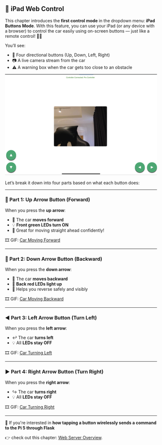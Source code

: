 ## 📱 iPad Web Control

This chapter introduces the **first control mode** in the dropdown menu: **iPad Buttons Mode**. With this feature, you can use your iPad (or any device with a browser) to control the car easily using on-screen buttons — just like a remote control! 🚗✨

You’ll see:
- 🔼 Four directional buttons (Up, Down, Left, Right)
- 📷 A live camera stream from the car
- ⚠️ A warning box when the car gets too close to an obstacle

![iPad Button Layout Screenshot](assets/ipad_buttons_web.jpg)

Let’s break it down into four parts based on what each button does:

---

### 🔼 Part 1: Up Arrow Button (Forward)

When you press the **up arrow**:
- 🚗 The car **moves forward**
- 💡 **Front green LEDs turn ON**
- 👀 Great for moving straight ahead confidently!

🎞️ GIF: [Car Moving Forward](https://example.com/forward_gif.gif)

---

### 🔽 Part 2: Down Arrow Button (Backward)

When you press the **down arrow**:
- 🚗 The car **moves backward**
- 🔴 **Back red LEDs light up**
- 🛑 Helps you reverse safely and visibly

🎞️ GIF: [Car Moving Backward](https://example.com/backward_gif.gif)

---

### ◀️ Part 3: Left Arrow Button (Turn Left)

When you press the **left arrow**:
- ↩️ The car **turns left**
- 💡 All **LEDs stay OFF**


🎞️ GIF: [Car Turning Left](https://example.com/left_gif.gif)

---

### ▶️ Part 4: Right Arrow Button (Turn Right)

When you press the **right arrow**:
- ↪️ The car **turns right**
- 💡 All **LEDs stay OFF**


🎞️ GIF: [Car Turning Right](https://example.com/right_gif.gif)

---

 📝 If you're interested in **how tapping a button wirelessly sends a command to the Pi 5 through Flask** 

 👉 check out this chapter:
[Web Server Overview](Web-Server-Overview.md).

